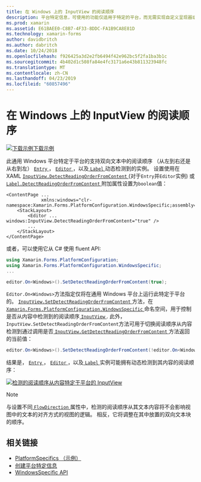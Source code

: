 ```yaml
---
title: 在 Windows 上的 InputView 的阅读顺序
description: 平台特定信息，可使用的功能仅适用于特定的平台，而无需实现自定义呈现器或效果。 本文介绍如何使用 Windows 特定于平台的无法检测到动态双向文本的阅读顺序。
ms.prod: xamarin
ms.assetid: E61BAEE0-C8B7-4F33-8DDC-FA1B9CA8E81D
ms.technology: xamarin-forms
author: davidbritch
ms.author: dabritch
ms.date: 10/24/2018
ms.openlocfilehash: f926425a3d2e2fb6494f42e962bc5f2fa1ba3b1c
ms.sourcegitcommit: 4b402d1c508fa84e4fc3171a6e43b811323948fc
ms.translationtype: MT
ms.contentlocale: zh-CN
ms.lasthandoff: 04/23/2019
ms.locfileid: "60857496"
---
```

# <a name="inputview-reading-order-on-windows"></a>在 Windows 上的 InputView 的阅读顺序

[![下载示例](~/media/shared/download.png)下载示例](https://developer.xamarin.com/samples/xamarin-forms/userinterface/platformspecifics/)

此通用 Windows 平台特定于平台的支持双向文本中的阅读顺序 （从左到右还是从右到左） [ `Entry` ](xref:Xamarin.Forms.Entry)， [ `Editor` ](xref:Xamarin.Forms.Editor)，以及[ `Label` ](xref:Xamarin.Forms.Label)动态检测到的实例。 设置使用在 XAML [ `InputView.DetectReadingOrderFromContent` ](xref:Xamarin.Forms.PlatformConfiguration.WindowsSpecific.InputView.DetectReadingOrderFromContentProperty) (对于`Entry`并`Editor`实例) 或[ `Label.DetectReadingOrderFromContent` ](xref:Xamarin.Forms.PlatformConfiguration.WindowsSpecific.Label.DetectReadingOrderFromContentProperty)附加属性设置为`boolean`值：

```xaml
<ContentPage ...
             xmlns:windows="clr-namespace:Xamarin.Forms.PlatformConfiguration.WindowsSpecific;assembly=Xamarin.Forms.Core">
    <StackLayout>
        <Editor ... windows:InputView.DetectReadingOrderFromContent="true" />
        ...
    </StackLayout>
</ContentPage>
```

或者，可以使用它从 C# 使用 fluent API:

```csharp
using Xamarin.Forms.PlatformConfiguration;
using Xamarin.Forms.PlatformConfiguration.WindowsSpecific;
...

editor.On<Windows>().SetDetectReadingOrderFromContent(true);
```

`Editor.On<Windows>`方法指定仅将在通用 Windows 平台上运行此特定于平台的。 [ `InputView.SetDetectReadingOrderFromContent` ](xref:Xamarin.Forms.PlatformConfiguration.WindowsSpecific.InputView.SetDetectReadingOrderFromContent(Xamarin.Forms.IPlatformElementConfiguration{Xamarin.Forms.PlatformConfiguration.Windows,Xamarin.Forms.InputView},System.Boolean))方法，在[ `Xamarin.Forms.PlatformConfiguration.WindowsSpecific` ](xref:Xamarin.Forms.PlatformConfiguration.WindowsSpecific)命名空间，用于控制是否从内容中检测到的阅读顺序[ `InputView` ](xref:Xamarin.Forms.InputView). 此外，`InputView.SetDetectReadingOrderFromContent`方法可用于切换阅读顺序从内容检测到通过调用是否[ `InputView.GetDetectReadingOrderFromContent` ](xref:Xamarin.Forms.PlatformConfiguration.WindowsSpecific.InputView.GetDetectReadingOrderFromContent(Xamarin.Forms.IPlatformElementConfiguration{Xamarin.Forms.PlatformConfiguration.Windows,Xamarin.Forms.InputView}))方法返回的当前值：

```csharp
editor.On<Windows>().SetDetectReadingOrderFromContent(!editor.On<Windows>().GetDetectReadingOrderFromContent());
```

结果是， [ `Entry` ](xref:Xamarin.Forms.Entry)， [ `Editor` ](xref:Xamarin.Forms.Editor)，以及[ `Label` ](xref:Xamarin.Forms.Label)实例可能拥有动态检测到其内容的阅读顺序：

[![检测的阅读顺序从内容特定于平台的 InputView](inputview-reading-order-images/editor-readingorder.png "InputView 检测从内容特定于平台的阅读顺序")](inputview-reading-order-images/editor-readingorder-large.png#lightbox "InputView 检测从阅读顺序特定于平台的内容")

> [!NOTE]
> 与设置不同[ `FlowDirection` ](xref:Xamarin.Forms.VisualElement.FlowDirection)属性中，检测的阅读顺序从其文本内容将不会影响视图中的文本的对齐方式的视图的逻辑。 相反，它将调整在其中放置的双向文本块的顺序。

## <a name="related-links"></a>相关链接

- [PlatformSpecifics （示例）](https://developer.xamarin.com/samples/xamarin-forms/userinterface/platformspecifics/)
- [创建平台特定信息](~/xamarin-forms/platform/platform-specifics/index.md#creating-platform-specifics)
- [WindowsSpecific API](xref:Xamarin.Forms.PlatformConfiguration.WindowsSpecific)
